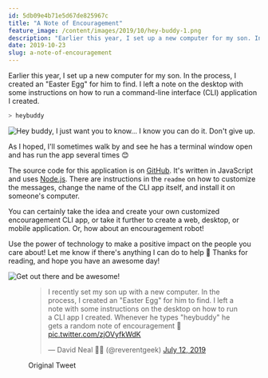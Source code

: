 ```yaml
---
id: 5db09e4b71e5d67de825967c
title: "A Note of Encouragement"
feature_image: /content/images/2019/10/hey-buddy-1.png
description: "Earlier this year, I set up a new computer for my son. In the process, I created an \"Easter Egg\" for him to find. I left a note on the…"
date: 2019-10-23
slug: a-note-of-encouragement
---
```


Earlier this year, I set up a new computer for my son. In the process, I created an "Easter Egg" for him to find. I left a note on the desktop with some instructions on how to run a command-line interface (CLI) application I created.

```sh
> heybuddy
```

![Hey buddy, I just want you to know... I know you can do it. Don't give up.](/content/images/2019/10/hey-buddy.png)

As I hoped, I'll sometimes walk by and see he has a terminal window open and has run the app several times 😊

The source code for this application is on [GitHub](https://github.com/reverentgeek/notes-of-encouragement-cli). It's written in JavaScript and uses [Node.js](https://nodejs.org). There are instructions in the `readme` on how to customize the messages, change the name of the CLI app itself, and install it on someone's computer.

You can certainly take the idea and create your own customized encouragement CLI app, or take it further to create a web, desktop, or mobile application. Or, how about an encouragement robot!

Use the power of technology to make a positive impact on the people you care about! Let me know if there's anything I can do to help 🙂 Thanks for reading, and hope you have an awesome day!

![Get out there and be awesome!](/content/images/2019/10/get-out-there-and-be-awesome.jpg)

<figure class="kg-card kg-embed-card kg-card-hascaption"><blockquote class="twitter-tweet"><p lang="en" dir="ltr">I recently set my son up with a new computer. In the process, I created an &quot;Easter Egg&quot; for him to find. I left a note with some instructions on the desktop on how to run a CLI app I created. Whenever he types &quot;heybuddy&quot; he gets a random note of encouragement 🙂 <a href="https://t.co/zjOVyfkWdK">pic.twitter.com/zjOVyfkWdK</a></p>&mdash; David Neal 🥓🥑 (@reverentgeek) <a href="https://twitter.com/reverentgeek/status/1149743935843131392?ref_src=twsrc%5Etfw">July 12, 2019</a></blockquote>
<script async src="https://platform.twitter.com/widgets.js" charset="utf-8"></script>
<figcaption>Original Tweet</figcaption></figure>
